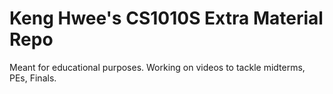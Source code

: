 # Keng Hwee's CS1010S Extra Material Repo

Meant for educational purposes. Working on videos to tackle midterms, PEs, Finals.

